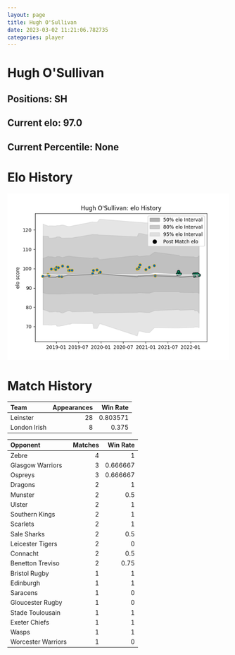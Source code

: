 ```yaml
---  
layout: page  
title: Hugh O'Sullivan  
date: 2023-03-02 11:21:06.782735  
categories: player  
---
```

# Hugh O'Sullivan

## Positions: SH

## Current elo: 97.0

## Current Percentile: None

# Elo History


![elo history](history_HughO'Sullivan.png)
# Match History


| Team         |   Appearances |   Win Rate |
|:-------------|--------------:|-----------:|
| Leinster     |            28 |   0.803571 |
| London Irish |             8 |   0.375    |

| Opponent           |   Matches |   Win Rate |
|:-------------------|----------:|-----------:|
| Zebre              |         4 |   1        |
| Glasgow Warriors   |         3 |   0.666667 |
| Ospreys            |         3 |   0.666667 |
| Dragons            |         2 |   1        |
| Munster            |         2 |   0.5      |
| Ulster             |         2 |   1        |
| Southern Kings     |         2 |   1        |
| Scarlets           |         2 |   1        |
| Sale Sharks        |         2 |   0.5      |
| Leicester Tigers   |         2 |   0        |
| Connacht           |         2 |   0.5      |
| Benetton Treviso   |         2 |   0.75     |
| Bristol Rugby      |         1 |   1        |
| Edinburgh          |         1 |   1        |
| Saracens           |         1 |   0        |
| Gloucester Rugby   |         1 |   0        |
| Stade Toulousain   |         1 |   1        |
| Exeter Chiefs      |         1 |   1        |
| Wasps              |         1 |   1        |
| Worcester Warriors |         1 |   0        |